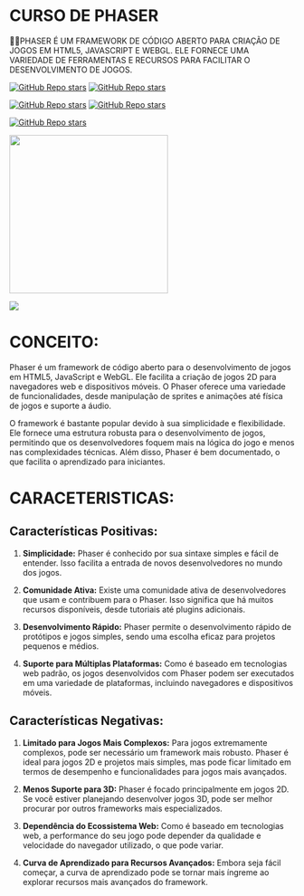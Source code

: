 # CURSO DE PHASER
👨‍⚖️PHASER É UM FRAMEWORK DE CÓDIGO ABERTO PARA CRIAÇÃO DE JOGOS EM HTML5, JAVASCRIPT E WEBGL. ELE FORNECE UMA VARIEDADE DE FERRAMENTAS E RECURSOS PARA FACILITAR O DESENVOLVIMENTO DE JOGOS.

[![GitHub Repo stars](https://img.shields.io/badge/VILHALVA-GITHUB-03A9F4?logo=github)](https://github.com/VILHALVA) 
[![GitHub Repo stars](https://img.shields.io/badge/VEJA%20OS-VIDEOS-03A9F4?logo=youtube)](https://www.youtube.com/@vilhalva100/search?query=Phaser)

[![GitHub Repo stars](https://img.shields.io/badge/VEJA-DOCUMENTAÇÃO-03A9F4?logo=google)](https://phaser.io/docs/2.6.2/index) 
[![GitHub Repo stars](https://img.shields.io/badge/LINGUAGEM%20DE-PROGRAMAÇÃO-03A9F4?logo=google)](https://github.com/VILHALVA/CURSO-DE-JAVASCRIPT)
<br>

[![GitHub Repo stars](https://img.shields.io/badge/-PLAYLIST%20DO%20YOUTUBE-blueviolet)](https://youtube.com/playlist?list=PLf7shAYyfc3r8OeeUvVVEb2FzySGZktHk&si=LyTzb8nvtulx518s)

<img src="https://img.stackshare.io/service/4014/sqSv2hIr_400x400.jpg" align="center" width="280"> <br>

![](https://i.imgur.com/waxVImv.png)

# CONCEITO:
Phaser é um framework de código aberto para o desenvolvimento de jogos em HTML5, JavaScript e WebGL. Ele facilita a criação de jogos 2D para navegadores web e dispositivos móveis. O Phaser oferece uma variedade de funcionalidades, desde manipulação de sprites e animações até física de jogos e suporte a áudio.

O framework é bastante popular devido à sua simplicidade e flexibilidade. Ele fornece uma estrutura robusta para o desenvolvimento de jogos, permitindo que os desenvolvedores foquem mais na lógica do jogo e menos nas complexidades técnicas. Além disso, Phaser é bem documentado, o que facilita o aprendizado para iniciantes.

# CARACETERISTICAS:
## Características Positivas:
1. **Simplicidade:** Phaser é conhecido por sua sintaxe simples e fácil de entender. Isso facilita a entrada de novos desenvolvedores no mundo dos jogos.

2. **Comunidade Ativa:** Existe uma comunidade ativa de desenvolvedores que usam e contribuem para o Phaser. Isso significa que há muitos recursos disponíveis, desde tutoriais até plugins adicionais.

3. **Desenvolvimento Rápido:** Phaser permite o desenvolvimento rápido de protótipos e jogos simples, sendo uma escolha eficaz para projetos pequenos e médios.

4. **Suporte para Múltiplas Plataformas:** Como é baseado em tecnologias web padrão, os jogos desenvolvidos com Phaser podem ser executados em uma variedade de plataformas, incluindo navegadores e dispositivos móveis.

## Características Negativas:
1. **Limitado para Jogos Mais Complexos:** Para jogos extremamente complexos, pode ser necessário um framework mais robusto. Phaser é ideal para jogos 2D e projetos mais simples, mas pode ficar limitado em termos de desempenho e funcionalidades para jogos mais avançados.

2. **Menos Suporte para 3D:** Phaser é focado principalmente em jogos 2D. Se você estiver planejando desenvolver jogos 3D, pode ser melhor procurar por outros frameworks mais especializados.

3. **Dependência do Ecossistema Web:** Como é baseado em tecnologias web, a performance do seu jogo pode depender da qualidade e velocidade do navegador utilizado, o que pode variar.

4. **Curva de Aprendizado para Recursos Avançados:** Embora seja fácil começar, a curva de aprendizado pode se tornar mais íngreme ao explorar recursos mais avançados do framework.

